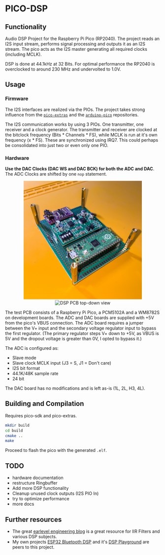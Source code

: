 # PICO-DSP

## Functionality

Audio DSP Project for the Raspberry Pi Pico (RP2040).
The project reads an I2S input stream, performs signal processing and outputs it as an I2S stream.
The pico acts as the I2S master generating all required clocks (including MCLK).

DSP is done at 44.1kHz at 32 Bits.
For optimal performance the RP2040 is overclocked to around 230 MHz and undervolted to 1.0V.

## Usage

### Firmware

The I2S interfaces are realized via the PIOs.
The project takes strong influence from the [`pico-extras`](https://github.com/raspberrypi/pico-extras) and the [`arduino-pico`](https://github.com/earlephilhower/arduino-pico) repositories.

The I2S communication works by using 3 PIOs.
One transmitter, one receiver and a clock generator.
The transmitter and receiver are clocked at the bitclock frequency (Bits * Channels * FS), while MCLK is run at it's own frequency (x * FS).
These are synchronized using IRQ7.
This could perhaps be consolidated into just two or even only one PIO.

### Hardware

**Use the DAC Clocks (DAC WS and DAC BCK) for both the ADC and DAC**.
The ADC Clocks are shifted by one `nop` statement.

<p align="center">
  <img src="./img/DSP_IMG_angle.jpg" width="384" title="DSP PCB angled perspective">
  <br>
  <img src="./img/DSP_IMG_top.jpg" width="384" alt="DSP PCB top-down view">
</p>

The test PCB consists of a Raspberry Pi Pico, a PCM5102A and a WM8782S on development boards.
The ADC and DAC boards are supplied with +5V from the pico's VBUS connection.
The ADC board requires a jumper between the V+ input and the secondary voltage regulator input to bypass the first regulator.
(The primary regulator steps V+ down to +5V, as VBUS is 5V and the dropout voltage is greater than 0V, I opted to bypass it.)

The ADC is configured as:
- Slave mode
- Slave clock MCLK input (J3 = S, J1 = Don't care)
- I2S bit format
- 44.1K/48K sample rate
- 24 bit

The DAC board has no modifications and is left as-is (1L, 2L, H3, 4L).

## Building and Compilation

Requires pico-sdk and pico-extras.

```bash
mkdir build
cd build
cmake ..
make
```

Proceed to flash the pico with the generated `.elf`.

## TODO

- hardware documentation
- restructure Ringbuffer
- Add more DSP functionality
- Cleanup unused clock outputs (I2S PIO In)
- try to optimize performance
- more docs

## Further resources

- The great [earlevel engineering blog](https://www.earlevel.com/main/) is a great resource for IIR Filters and various DSP subjects.
- My own projects [ESP32 Bluetooth DSP](https://github.com/playduck/esp32-bluetooth-dsp) and it's [DSP Playground](https://github.com/playduck/dsp-playground) are peers to this project.
